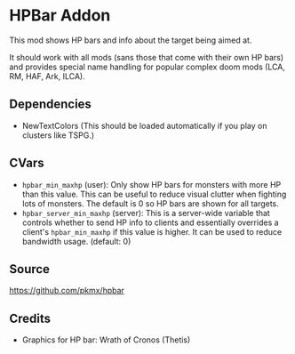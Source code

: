 # HPBar Addon

This mod shows HP bars and info about the target being aimed at.

It should work with all mods (sans those that come with their own HP bars) and provides special name handling for popular complex doom mods (LCA, RM, HAF, Ark, ILCA).

## Dependencies

* NewTextColors (This should be loaded automatically if you play on clusters like TSPG.)

## CVars

* `hpbar_min_maxhp` (user): Only show HP bars for monsters with more HP than this value. This can be useful to reduce visual clutter when fighting lots of monsters. The default is 0 so HP bars are shown for all targets.
* `hpbar_server_min_maxhp` (server): This is a server-wide variable that controls whether to send HP info to clients and essentially overrides a client's `hpbar_min_maxhp` if this value is higher. It can be used to reduce bandwidth usage. (default: 0)

## Source

https://github.com/pkmx/hpbar

## Credits

* Graphics for HP bar: Wrath of Cronos (Thetis)
